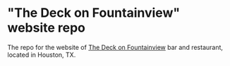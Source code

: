 # "The Deck on Fountainview" website repo

The repo for the website of [The Deck on Fountainview](https://thedeckonfountainview.com) bar and restaurant, located in Houston, TX.
